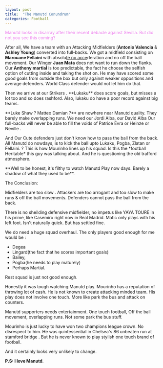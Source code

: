 ```yaml
---
layout: post
title:  "The Manutd Conundrum"
categories: Football
---
```



<p style="color:violet"> Manutd looks in disarray after their recent debacle against Sevilla. But did not you see this coming? </p>

<p>After all, We have a team with an Attacking Midfielders (<b>Antonio Valencia</b> & <b>Ashley Young</b>) converted into full-backs. We got a midfield consisting on <b>Marouane Fellaini</b> with absolu<u>te no acce</u>rleration and no off the ball movement. Our Winger <b>Juan Mata</b> does not want to run down the flanks. Our <b>Anthony martial</b> is too predictable, the fact he choose the selfish option of cutting inside and taking the shot on. He may have scored some good goals from outside the box but only against weaker oppositions and average defenders. World Class defender would not let him do that.
</p>

<p>Then we arrive at our Strikers . **Lukaku** does score goals, but misses a lot too and so does rashford. Also, lukaku do have a poor record against big teams. 
</p>  

<p> **Luke Shaw ? Matteo Damian ?** are nowhere near Manutd quality. They barely make overlapping runs. 
We need our Jordi Alba, our David Alba 
Our full-backs will never be able to fill the voids of Patrice Evra or Heinze or Neville . 
</p>
<p>
And Our Cute defenders just don't know how to pass the ball from the back. All Manutd do nowdays, is to kick the ball upto Lukaku, Pogba, Zlatan or Fellaini. ? 
This is how Mourinho lines up his squad. Is this the *football Heritable* this guy was talking about. And he is questioning the old trafford atmosphere. 
</p>
**Well to be honest, it's filthy to watch Manutd Play now days. Barely a shadow of what they used to be**.

The Conclusion: 

Midfielders are too slow . 
Attackers are too arrogant and too slow to make runs & off the ball movements.
Defenders cannot pass the ball from the back. 

There is no sheilding defensive midfielder, no impetus like YAYA TOURE in his prime, like Casemiro right now in Real Madrid.
Matic only plays with his left foot. Isn't naturally quick. But has settled fine. 
<p>
We do need a huge squad overhaul. The only players good enough for me would be :
<ul>
    <li>Degea 
    <li>Lingard(the fact that he scores important goals)
    <li>Bailey,
    <li>Pogba(he needs to play maturely) 
    <li>Perhaps Martial.
 </ul>

Rest squad is just not good enough.
</p>
Honestly it was tough watching Manutd play. Mourinho has a reputation of throwing lot of cash. He is not known to create attacking minded team. His play does not involve one touch.
More like park the bus and attack on counters. 

Manutd supporters needs entertainment. One touch football, Off the ball movement, overlapping runs.
Not some park the bus stuff. 

Mourinho is just lucky to have won two champions league crown. No disrespect to him. He was quintessential in Chelsea's 86 unbeaten run at stamford bridge . But he is never known to play stylish one touch brand of football. 

And it certainly looks very unlikely to change. 

**P.S: I love Manutd**.

